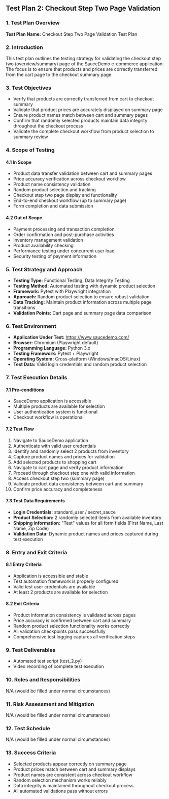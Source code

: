 ## Test Plan 2: Checkout Step Two Page Validation

### 1. Test Plan Overview
**Test Plan Name:** Checkout Step Two Page Validation Test Plan

### 2. Introduction
This test plan outlines the testing strategy for validating the checkout step two (overview/summary) page of the SauceDemo e-commerce application. The focus is to ensure that products and prices are correctly transferred from the cart page to the checkout summary page.

### 3. Test Objectives
- Verify that products are correctly transferred from cart to checkout summary
- Validate that product prices are accurately displayed on summary page
- Ensure product names match between cart and summary pages
- Confirm that randomly selected products maintain data integrity throughout the checkout process
- Validate the complete checkout workflow from product selection to summary review

### 4. Scope of Testing

#### 4.1 In Scope
- Product data transfer validation between cart and summary pages
- Price accuracy verification across checkout workflow
- Product name consistency validation
- Random product selection and tracking
- Checkout step two page display and functionality
- End-to-end checkout workflow (up to summary page)
- Form completion and data submission

#### 4.2 Out of Scope
- Payment processing and transaction completion
- Order confirmation and post-purchase activities
- Inventory management validation
- Product availability checking
- Performance testing under concurrent user load
- Security testing of payment information

### 5. Test Strategy and Approach
- **Testing Type:** Functional Testing, Data Integrity Testing
- **Testing Method:** Automated testing with dynamic product selection
- **Framework:** Pytest with Playwright integration
- **Approach:** Random product selection to ensure robust validation
- **Data Tracking:** Maintain product information across multiple page transitions
- **Validation Points:** Cart page and summary page data comparison

### 6. Test Environment
- **Application Under Test:** https://www.saucedemo.com/
- **Browser:** Chromium (Playwright default)
- **Programming Language:** Python 3.x
- **Testing Framework:** Pytest + Playwright
- **Operating System:** Cross-platform (Windows/macOS/Linux)
- **Test Data:** Valid login credentials and random product selection

### 7. Test Execution Details

#### 7.1 Pre-conditions
- SauceDemo application is accessible
- Multiple products are available for selection
- User authentication system is functional
- Checkout workflow is operational

#### 7.2 Test Flow
1. Navigate to SauceDemo application
2. Authenticate with valid user credentials
3. Identify and randomly select 2 products from inventory
4. Capture product names and prices for validation
5. Add selected products to shopping cart
6. Navigate to cart page and verify product information
7. Proceed through checkout step one with valid information
8. Access checkout step two (summary page)
9. Validate product data consistency between cart and summary
10. Confirm price accuracy and completeness

#### 7.3 Test Data Requirements
- **Login Credentials:** standard_user / secret_sauce
- **Product Selection:** 2 randomly selected items from available inventory
- **Shipping Information:** "Test" values for all form fields (First Name, Last Name, Zip Code)
- **Validation Data:** Dynamic product names and prices captured during test execution

### 8. Entry and Exit Criteria

#### 8.1 Entry Criteria
- Application is accessible and stable
- Test automation framework is properly configured
- Valid test user credentials are available
- At least 2 products are available for selection

#### 8.2 Exit Criteria
- Product information consistency is validated across pages
- Price accuracy is confirmed between cart and summary
- Random product selection functionality works correctly
- All validation checkpoints pass successfully
- Comprehensive test logging captures all verification steps

### 9. Test Deliverables
- Automated test script (test_2.py)
- Video recording of complete test execution

### 10. Roles and Responsibilities
N/A (would be filled under normal circumstances)

### 11. Risk Assessment and Mitigation
N/A (would be filled under normal circumstances)

### 12. Test Schedule
N/A (would be filled under normal circumstances)

### 13. Success Criteria
- Selected products appear correctly on summary page
- Product prices match between cart and summary displays
- Product names are consistent across checkout workflow
- Random selection mechanism works reliably
- Data integrity is maintained throughout checkout process
- All automated validations pass without errors